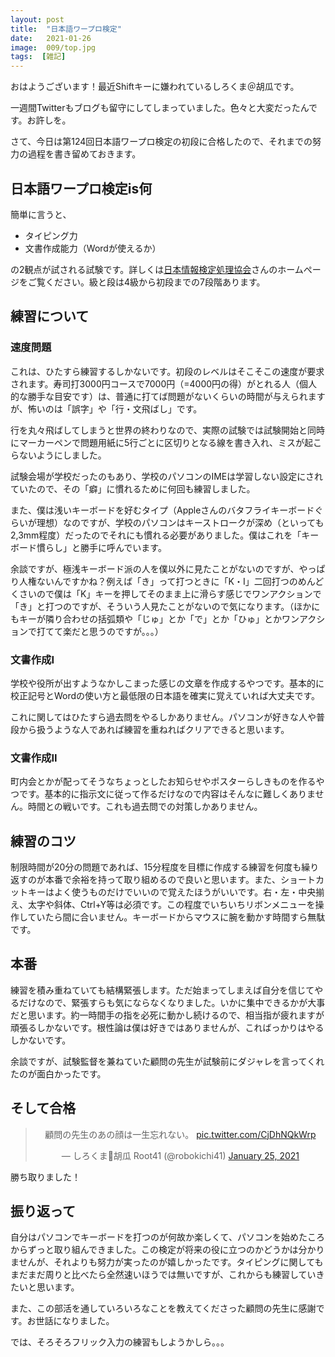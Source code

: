 ```yaml
---
layout: post
title:  "日本語ワープロ検定"
date:   2021-01-26
image:  009/top.jpg
tags:  [雑記]
---
```


おはようございます！最近Shiftキーに嫌われているしろくま＠胡瓜です。

一週間Twitterもブログも留守にしてしまっていました。色々と大変だったんです。お許しを。

さて、今日は第124回日本語ワープロ検定の初段に合格したので、それまでの努力の過程を書き留めておきます。

## 日本語ワープロ検定is何

簡単に言うと、

- タイピング力
- 文書作成能力（Wordが使えるか）

の2観点が試される試験です。詳しくは[日本情報検定処理協会](https://www.goukaku.ne.jp/test_wordpro.html)さんのホームぺージをご覧ください。級と段は4級から初段までの7段階あります。

## 練習について

### 速度問題

これは、ひたすら練習するしかないです。初段のレベルはそこそこの速度が要求されます。寿司打3000円コースで7000円（=4000円の得）がとれる人（個人的な勝手な目安です）は、普通に打てば問題がないくらいの時間が与えられますが、怖いのは「誤字」や「行・文飛ばし」です。

行を丸々飛ばしてしまうと世界の終わりなので、実際の試験では試験開始と同時にマーカーペンで問題用紙に5行ごとに区切りとなる線を書き入れ、ミスが起こらないようにしました。

試験会場が学校だったのもあり、学校のパソコンのIMEは学習しない設定にされていたので、その「癖」に慣れるために何回も練習しました。

また、僕は浅いキーボードを好むタイプ（Appleさんのバタフライキーボードぐらいが理想）なのですが、学校のパソコンはキーストロークが深め（といっても2,3mm程度）だったのでそれにも慣れる必要がありました。僕はこれを「キーボード慣らし」と勝手に呼んでいます。

余談ですが、極浅キーボード派の人を僕以外に見たことがないのですが、やっぱり人権ないんですかね？例えば「き」って打つときに「K・I」二回打つのめんどくさいので僕は「K」キーを押してそのまま上に滑らす感じでワンアクションで「き」と打つのですが、そういう人見たことがないので気になります。（ほかにもキーが隣り合わせの括弧類や「じゅ」とか「で」とか「ひゅ」とかワンアクションで打てて楽だと思うのですが。。。）

### 文書作成I

学校や役所が出すようなかしこまった感じの文章を作成するやつです。基本的に校正記号とWordの使い方と最低限の日本語を確実に覚えていれば大丈夫です。

これに関してはひたすら過去問をやるしかありません。パソコンが好きな人や普段から扱うような人であれば練習を重ねればクリアできると思います。

### 文書作成II

町内会とかが配ってそうなちょっとしたお知らせやポスターらしきものを作るやつです。基本的に指示文に従って作るだけなので内容はそんなに難しくありません。時間との戦いです。これも過去問での対策しかありません。

## 練習のコツ

制限時間が20分の問題であれば、15分程度を目標に作成する練習を何度も繰り返すのが本番で余裕を持って取り組めるので良いと思います。また、ショートカットキーはよく使うものだけでいいので覚えたほうがいいです。右・左・中央揃え、太字や斜体、Ctrl+Y等は必須です。この程度でいちいちリボンメニューを操作していたら間に合いません。キーボードからマウスに腕を動かす時間すら無駄です。

## 本番

練習を積み重ねていても結構緊張します。ただ始まってしまえば自分を信じてやるだけなので、緊張すらも気にならなくなりました。いかに集中できるかが大事だと思います。約一時間手の指を必死に動かし続けるので、相当指が疲れますが頑張るしかないです。根性論は僕は好きではありませんが、こればっかりはやるしかないです。

余談ですが、試験監督を兼ねていた顧問の先生が試験前にダジャレを言ってくれたのが面白かったです。

## そして合格

<center><blockquote class="twitter-tweet" data-theme="dark"><p lang="ja" dir="ltr">顧問の先生のあの顔は一生忘れない。 <a href="https://t.co/CjDhNQkWrp">pic.twitter.com/CjDhNQkWrp</a></p>&mdash; しろくま🥒胡瓜 Root41 (@robokichi41) <a href="https://twitter.com/robokichi41/status/1353617499846152192?ref_src=twsrc%5Etfw">January 25, 2021</a></blockquote> <script async src="https://platform.twitter.com/widgets.js" charset="utf-8"></script></center>

勝ち取りました！

## 振り返って

自分はパソコンでキーボードを打つのが何故か楽しくて、パソコンを始めたころからずっと取り組んできました。この検定が将来の役に立つのかどうかは分かりませんが、それよりも努力が実ったのが嬉しかったです。タイピングに関してもまだまだ周りと比べたら全然速いほうでは無いですが、これからも練習していきたいと思います。

また、この部活を通していろいろなことを教えてくださった顧問の先生に感謝です。お世話になりました。

では、そろそろフリック入力の練習もしようかしら。。。
